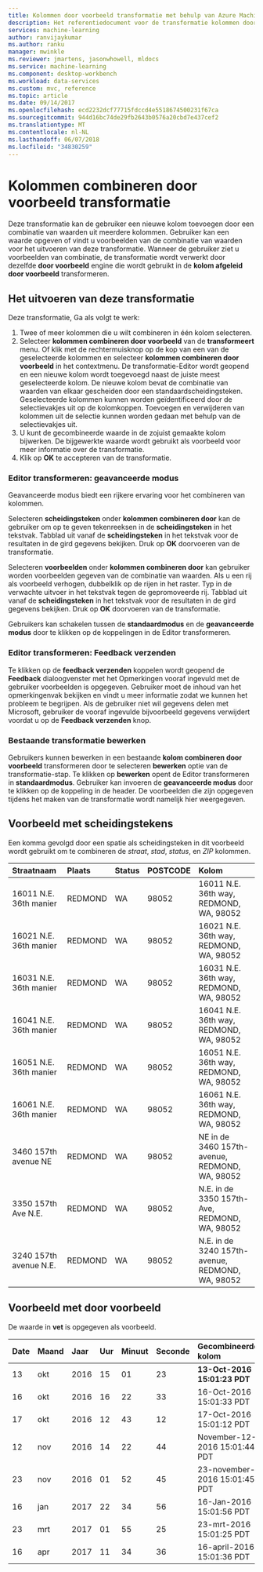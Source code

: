 ```yaml
---
title: Kolommen door voorbeeld transformatie met behulp van Azure Machine Learning Workbench combineren
description: Het referentiedocument voor de transformatie kolommen door voorbeeld combineren
services: machine-learning
author: ranvijaykumar
ms.author: ranku
manager: mwinkle
ms.reviewer: jmartens, jasonwhowell, mldocs
ms.service: machine-learning
ms.component: desktop-workbench
ms.workload: data-services
ms.custom: mvc, reference
ms.topic: article
ms.date: 09/14/2017
ms.openlocfilehash: ecd2232dcf77715fdccd4e5518674500231f67ca
ms.sourcegitcommit: 944d16bc74de29fb2643b0576a20cbd7e437cef2
ms.translationtype: MT
ms.contentlocale: nl-NL
ms.lasthandoff: 06/07/2018
ms.locfileid: "34830259"
---
```

# <a name="combine-columns-by-example-transformation"></a>Kolommen combineren door voorbeeld transformatie
Deze transformatie kan de gebruiker een nieuwe kolom toevoegen door een combinatie van waarden uit meerdere kolommen. Gebruiker kan een waarde opgeven of vindt u voorbeelden van de combinatie van waarden voor het uitvoeren van deze transformatie. Wanneer de gebruiker ziet u voorbeelden van combinatie, de transformatie wordt verwerkt door dezelfde **door voorbeeld** engine die wordt gebruikt in de **kolom afgeleid door voorbeeld** transformeren.

## <a name="how-to-perform-this-transformation"></a>Het uitvoeren van deze transformatie

Deze transformatie, Ga als volgt te werk:
1. Twee of meer kolommen die u wilt combineren in één kolom selecteren. 
2. Selecteer **kolommen combineren door voorbeeld** van de **transformeert** menu. Of klik met de rechtermuisknop op de kop van een van de geselecteerde kolommen en selecteer **kolommen combineren door voorbeeld** in het contextmenu. De transformatie-Editor wordt geopend en een nieuwe kolom wordt toegevoegd naast de juiste meest geselecteerde kolom. De nieuwe kolom bevat de combinatie van waarden van elkaar gescheiden door een standaardscheidingsteken. Geselecteerde kolommen kunnen worden geïdentificeerd door de selectievakjes uit op de kolomkoppen. Toevoegen en verwijderen van kolommen uit de selectie kunnen worden gedaan met behulp van de selectievakjes uit.
3. U kunt de gecombineerde waarde in de zojuist gemaakte kolom bijwerken. De bijgewerkte waarde wordt gebruikt als voorbeeld voor meer informatie over de transformatie.
4. Klik op **OK** te accepteren van de transformatie.

### <a name="transform-editor-advanced-mode"></a>Editor transformeren: geavanceerde modus

Geavanceerde modus biedt een rijkere ervaring voor het combineren van kolommen. 

Selecteren **scheidingsteken** onder **kolommen combineren door** kan de gebruiker om op te geven tekenreeksen in de **scheidingsteken** in het tekstvak. Tabblad uit vanaf de **scheidingsteken** in het tekstvak voor de resultaten in de gird gegevens bekijken. Druk op **OK** doorvoeren van de transformatie.

Selecteren **voorbeelden** onder **kolommen combineren door** kan gebruiker worden voorbeelden gegeven van de combinatie van waarden. Als u een rij als voorbeeld verhogen, dubbelklik op de rijen in het raster. Typ in de verwachte uitvoer in het tekstvak tegen de gepromoveerde rij. Tabblad uit vanaf de **scheidingsteken** in het tekstvak voor de resultaten in de gird gegevens bekijken. Druk op **OK** doorvoeren van de transformatie. 

Gebruikers kan schakelen tussen de **standaardmodus** en de **geavanceerde modus** door te klikken op de koppelingen in de Editor transformeren.

### <a name="transform-editor-send-feedback"></a>Editor transformeren: Feedback verzenden

Te klikken op de **feedback verzenden** koppelen wordt geopend de **Feedback** dialoogvenster met het Opmerkingen vooraf ingevuld met de gebruiker voorbeelden is opgegeven. Gebruiker moet de inhoud van het opmerkingenvak bekijken en vindt u meer informatie zodat we kunnen het probleem te begrijpen. Als de gebruiker niet wil gegevens delen met Microsoft, gebruiker de vooraf ingevulde bijvoorbeeld gegevens verwijdert voordat u op de **Feedback verzenden** knop. 

### <a name="editing-existing-transformation"></a>Bestaande transformatie bewerken

Gebruikers kunnen bewerken in een bestaande **kolom combineren door voorbeeld** transformeren door te selecteren **bewerken** optie van de transformatie-stap. Te klikken op **bewerken** opent de Editor transformeren in **standaardmodus**. Gebruiker kan invoeren de **geavanceerde modus** door te klikken op de koppeling in de header. De voorbeelden die zijn opgegeven tijdens het maken van de transformatie wordt namelijk hier weergegeven.

## <a name="example-using-separators"></a>Voorbeeld met scheidingstekens

Een komma gevolgd door een spatie als scheidingsteken in dit voorbeeld wordt gebruikt om te combineren de *straat*, *stad*, *status*, en *ZIP* kolommen.

|Straatnaam|Plaats|Status|POSTCODE|Kolom|
|:----|:----|:----|:----|:----|
|16011 N.E. 36th manier|REDMOND|WA|98052|16011 N.E. 36th way, REDMOND, WA, 98052|
|16021 N.E. 36th manier|REDMOND|WA|98052|16021 N.E. 36th way, REDMOND, WA, 98052|
|16031 N.E. 36th manier|REDMOND|WA|98052|16031 N.E. 36th way, REDMOND, WA, 98052|
|16041 N.E. 36th manier|REDMOND|WA|98052|16041 N.E. 36th way, REDMOND, WA, 98052|
|16051 N.E. 36th manier|REDMOND|WA|98052|16051 N.E. 36th way, REDMOND, WA, 98052|
|16061 N.E. 36th manier|REDMOND|WA|98052|16061 N.E. 36th way, REDMOND, WA, 98052|
|3460 157th avenue NE|REDMOND|WA|98052|NE in de 3460 157th-avenue, REDMOND, WA, 98052|
|3350 157th Ave N.E.|REDMOND|WA|98052|N.E. in de 3350 157th-Ave, REDMOND, WA, 98052|
|3240 157th avenue N.E.|REDMOND|WA|98052|N.E. in de 3240 157th-avenue, REDMOND, WA, 98052|

## <a name="example-using-by-example"></a>Voorbeeld met door voorbeeld

De waarde in **vet** is opgegeven als voorbeeld.

|Date|Maand|Jaar|Uur|Minuut|Seconde|Gecombineerde kolom|
|:----|:----|:----|:----|:----|:----|:----|
|13|okt|2016|15|01|23|**13-Oct-2016 15:01:23 PDT**|
|16|okt|2016|16|22|33|16-Oct-2016 15:01:33 PDT|
|17|okt|2016|12|43|12|17-Oct-2016 15:01:12 PDT|
|12|nov|2016|14|22|44|November-12-2016 15:01:44 PDT|
|23|nov|2016|01|52|45|23-november-2016 15:01:45 PDT|
|16|jan|2017|22|34|56|16-Jan-2016 15:01:56 PDT|
|23|mrt|2017|01|55|25|23-mrt-2016 15:01:25 PDT|
|16|apr|2017|11|34|36|16-april-2016 15:01:36 PDT|

